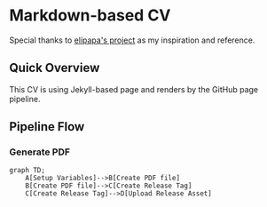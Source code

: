 # Markdown-based CV

Special thanks to [elipapa's project](https://github.com/elipapa/markdown-cv) as my inspiration and reference.

## Quick Overview
This CV is using Jekyll-based page and renders by the GitHub page pipeline.

## Pipeline Flow

### Generate PDF
```mermaid
graph TD;
    A[Setup Variables]-->B[Create PDF file]
    B[Create PDF file]-->C[Create Release Tag]
    C[Create Release Tag]-->D[Upload Release Asset]
```